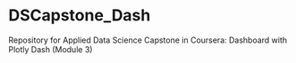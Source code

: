 # DSCapstone_Dash
Repository for Applied Data Science Capstone in Coursera: Dashboard with Plotly Dash (Module 3)
